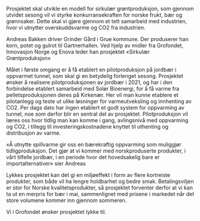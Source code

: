 Prosjektet skal utvikle en modell for sirkulær grøntproduksjon, som gjennom utvidet sesong vil vi styrke konkurransekraften for norske frukt, bær og grønnsaker. Dette skal vi gjøre gjennom et tett samarbeid med industrien, hvor vi utnytter overskuddsvarme og CO2 fra industrien. 

Andreas Bakken driver Grinder Gård i Grue kommune. Der produserer han korn, potet og gulrot til Gartnerhallen. Ved hjelp av midler fra Grofondet, Innovasjon Norge og Enova leder han prosjektet «Sirkulær Grøntproduksjon» 

Målet i første omgang er å få etablert en pilotproduksjon på jordbær i oppvarmet tunnel, som skal gi en betydelig forlenget sesong. Prosjektet ønsker å realisere pilotproduksjonen av jordbær i 2021, og har i den forbindelse etablert samarbeid med Solør Bioenergi, for å få varme fra pelletsproduksjonen deres på Kirkenær. Her vil man kunne etablere et pilotanlegg og teste ut ulike løsninger for varmeutveksling og innhenting av CO2\. Per dags dato har ingen etablert et godt system for oppvarming av tunnel, noe som derfor blir en sentral del av prosjektet. Pilotproduksjon vil læres oss hvor tidlig man kan komme i gang, avlingsnivå med oppvarming og CO2, i tillegg til investeringskostnadene knyttet til uthenting og distribusjon av varme. 

«Å utnytte spillvarme gir oss en bærekraftig oppvarming som muliggjør tidligproduksjon. Det gjør at vi kommer med norskproduserte produkter, i vårt tilfelle jordbær, i en periode hvor det hovedsakelig bare er importalternativer» sier Andreas 

Lykkes prosjektet kan det gi en miljøeffekt i form av flere kortreiste produkter, som både vil ha lengre holdbarhet og bedre smak. Betalingsviljen er stor for Norske kvalitetsprodukter, så prosjektet forventer derfor at vi kan ta ut en merpris for bær i mai, sammenlignet med prisene i markedet når det store volumene kommer inn gjennom sommeren. 

Vi i Grofondet ønsker prosjektet lykke til. 